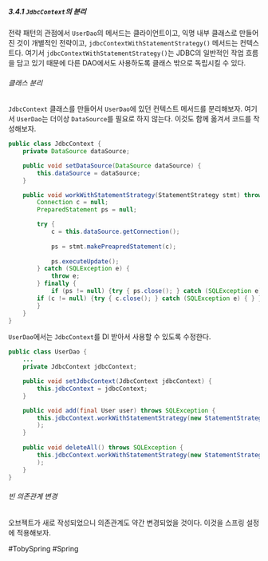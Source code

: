 ##### 3.4.1 `JdbcContext`의 분리
전략 패턴의 관점에서 `UserDao`의 메서드는 클라이언트이고, 익명 내부 클래스로 만들어진 것이 개별적인 전략이고, `jdbcContextWithStatementStrategy()` 메서드는 컨텍스트다. 여기서 `jdbcContextWithStatementStrategy()`는 JDBC의 일반적인 작업 흐름을 담고 있기 때문에 다른 DAO에서도 사용하도록 클래스 밖으로 독립시킬 수 있다.
###### 클래스 분리
`JdbcContext` 클래스를 만들어서 `UserDao`에 있던 컨텍스트 메서드를 분리해보자. 여기서 `UserDao`는 더이상 `DataSource`를 필요로 하지 않는다. 이것도 함께 옮겨서 코드를 작성해보자.
```java
public class JdbcContext {
	private DataSource dataSource;

	public void setDataSource(DataSource dataSource) {
		this.dataSource = dataSource;
	}

	public void workWithStatementStrategy(StatementStrategy stmt) throws SQLException {
		Connection c = null;
		PreparedStatement ps = null;

		try {
			c = this.dataSource.getConnection();
			
			ps = stmt.makePreapredStatement(c);
			
			ps.executeUpdate();
		} catch (SQLException e) {
			throw e;
		} finally {
			if (ps != null) {try { ps.close(); } catch (SQLException e) { } }
		if (c != null) {try { c.close(); } catch (SQLException e) { } }
		}
	}
}
```

`UserDao`에서는 `JdbcContext`를 DI 받아서 사용할 수 있도록 수정한다.
```java
public class UserDao {
	...
	private JdbcContext jdbcContext;

	public void setJdbcContext(JdbcContext jdbcContext) {
		this.jdbcContext = jdbcContext;
	}

	public void add(final User user) throws SQLException {
		this.jdbcContext.workWithStatementStrategy(new StatementStrategy() { ... }
		);
	}
	
	public void deleteAll() throws SQLException {
		this.jdbcContext.workWithStatementStrategy(new StatementStrategy() { ... }
		);
	}
}
```
###### 빈 의존관계 변경
오브젝트가 새로 작성되었으니 의존관계도 약간 변경되었을 것이다. 이것을 스프링 설정에 적용해보자. 



#TobySpring #Spring 